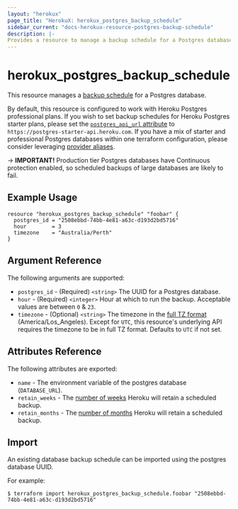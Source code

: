 ```yaml
---
layout: "herokux"
page_title: "HerokuX: herokux_postgres_backup_schedule"
sidebar_current: "docs-herokux-resource-postgres-backup-schedule"
description: |-
Provides a resource to manage a backup schedule for a Postgres database.
---
```


# herokux\_postgres\_backup\_schedule

This resource manages a [backup schedule](https://devcenter.heroku.com/articles/heroku-postgres-backups#scheduling-backups)
for a Postgres database.

By default, this resource is configured to work with Heroku Postgres professional plans. If you wish to set backup
schedules for Heroku Postgres starter plans, please set the
[`postgres_api_url` attribute](https://registry.terraform.io/providers/davidji99/herokux/latest/docs#postgres_api_url)
to ` https://postgres-starter-api.heroku.com`. If you have a mix of starter and professional Postgres databases within one
terraform configuration, please consider leveraging [provider aliases](https://www.terraform.io/docs/language/providers/configuration.html).

-> **IMPORTANT!**
Production tier Postgres databases have Continuous protection enabled, so scheduled backups of large databases
are likely to fail.

## Example Usage

```hcl-terraform
resource "herokux_postgres_backup_schedule" "foobar" {
  postgres_id = "2508ebbd-74bb-4e81-a63c-d193d2bd5716"
  hour        = 3
  timezone    = "Australia/Perth"
}
```

## Argument Reference

The following arguments are supported:

* `postgres_id` - (Required) `<string>` The UUID for a Postgres database.
* `hour` - (Required) `<integer>` Hour at which to run the backup. Acceptable values are between `0` & `23`.
* `timezone` - (Optional) `<string>` The timezone in the [full TZ format](http://en.wikipedia.org/wiki/List_of_tz_database_time_zones) (America/Los_Angeles).
Except for `UTC`, this resource's underlying API requires the timezone to be in full TZ format. Defaults to `UTC` if not set.

## Attributes Reference

The following attributes are exported:

* `name` - The environment variable of the postgres database (`DATABASE_URL`).
* `retain_weeks` - The [number of weeks](https://devcenter.heroku.com/articles/heroku-postgres-backups#scheduled-backups-retention-limits)
Heroku will retain a scheduled backup.
* `retain_months` - The [number of months](https://devcenter.heroku.com/articles/heroku-postgres-backups#scheduled-backups-retention-limits)
Heroku will retain a scheduled backup.

## Import

An existing database backup schedule can be imported using the postgres database UUID.

For example:

```shell script
$ terraform import herokux_postgres_backup_schedule.foobar "2508ebbd-74bb-4e81-a63c-d193d2bd5716"
```
